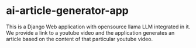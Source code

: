 # ai-article-generator-app
This is a Django Web application with opensource llama LLM integrated in it. We provide a link to a youtube video and the application generates an article based on the content of that particular youtube video. 
